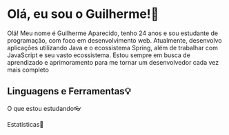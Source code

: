 # Olá, eu sou o Guilherme!👋

Olá! Meu nome é Guilherme Aparecido, tenho 24 anos e sou estudante de programação, com foco em desenvolvimento web. Atualmente, desenvolvo aplicações utilizando Java e o ecossistema Spring, além de trabalhar com JavaScript e seu vasto ecossistema. Estou sempre em busca de aprendizado e aprimoramento para me tornar um desenvolvedor cada vez mais completo

## Linguagens e Ferramentas💡
<p align="center'>
  [![My Skills](https://skillicons.dev/icons?i=java,nodejs,spring,js,ts,react,nextjs,postgres,mysql,mongodb,idea,vscode,html,css,sass,tailwind&perline=8)](https://skillicons.dev)
</p>

## O que estou estudando👓
<p align="center'>
  [![My Skills](https://skillicons.dev/icons?i=linux,docker)](https://skillicons.dev)
</p>

## Estatísticas📶
<p align="center'>
  ![Top Langs](https://github-readme-stats.vercel.app/api/top-langs/?username=GuilhermeAp404&layout=compact&hide=handlebars,ruby,dockerfile,mako&theme=merko)
  ![Anurag's GitHub stats](https://github-readme-stats.vercel.app/api?username=anuraghazra&show_icons=true&theme=merko)
</p>


